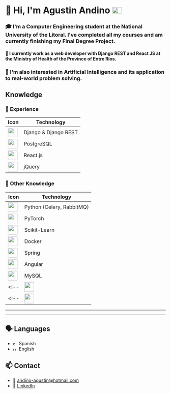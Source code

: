 # 👋 Hi, I'm Agustin Andino <img src="https://flagcdn.com/ar.svg" width="30" height="20" alt="Argentina"/>

### 🎓 I'm a **Computer Engineering** student at the **National University of the Litoral**. I've completed all my courses and am currently finishing my Final Degree Project.

#### 💼 I currently work as a **web developer** with **Django REST and React JS** at the **Ministry of Health of the Province of Entre Ríos**.

### 🧠 I'm also interested in **Artificial Intelligence** and its application to real-world problem solving.

##  Knowledge

### 🚀 Experience
| Icon | Technology |
|------|------------|
| <img src="https://skillicons.dev/icons?i=django" width="30"/> | Django & Django REST |
| <img src="https://skillicons.dev/icons?i=postgresql" width="30"/> | PostgreSQL |
| <img src="https://skillicons.dev/icons?i=react" width="30"/> | React.js |
| <img src="https://skillicons.dev/icons?i=jquery" width="30"/> | jQuery |

### 🧠 Other Knowledge
| Icon | Technology |
|------|------------|
| <img src="https://skillicons.dev/icons?i=python" width="30"/> | Python (Celery, RabbitMQ) |
| <img src="https://skillicons.dev/icons?i=pytorch" width="30"/> | PyTorch |
| <img src="https://skillicons.dev/icons?i=sklearn" width="30"/> | Scikit-Learn |
| <img src="https://skillicons.dev/icons?i=docker" width="30"/> | Docker |
| <img src="https://skillicons.dev/icons?i=spring" width="30"/> | Spring |
| <img src="https://skillicons.dev/icons?i=angular" width="30"/> | Angular |
| <img src="https://skillicons.dev/icons?i=mysql" width="30"/> | MySQL |
<!--| <img src="https://skillicons.dev/icons?i=sqlite" width="30"/> | SQLite | -->
<!--| <img src="https://skillicons.dev/icons?i=java" width="30"/> | Java | -->

---
---

## 🗣️ Languages
- <img src="https://flagcdn.com/es.svg" width="15" height="9" alt="España"/> Spanish
- <img src="https://flagcdn.com/us.svg"  width="15" height="9" alt="United States"/> English

## 📫 Contact

- 📧 andino-agustin@hotmail.com  
- 🔗 [LinkedIn](https://www.linkedin.com/in/agustin-andino/)  
